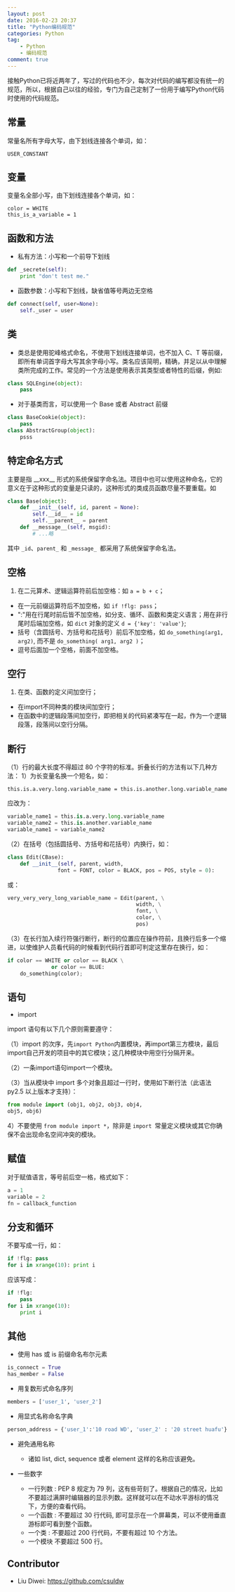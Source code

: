 ```yaml
---
layout: post
date: 2016-02-23 20:37
title: "Python编码规范"
categories: Python
tag: 
	- Python
	- 编码规范
comment: true
---
```


接触Python已将近两年了，写过的代码也不少，每次对代码的编写都没有统一的规范，所以，根据自己以往的经验，专门为自己定制了一份用于编写Python代码时使用的代码规范。

<!-- more -->

## 常量

常量名所有字母大写，由下划线连接各个单词，如：

```
USER_CONSTANT
```

## 变量 

变量名全部小写，由下划线连接各个单词，如：

```
color = WHITE
this_is_a_variable = 1
```

## 函数和方法

- 私有方法：小写和一个前导下划线

```python
def _secrete(self):
    print "don't test me."
```

- 函数参数：小写和下划线，缺省值等号两边无空格


```python
def connect(self, user=None):
    self._user = user
```


## 类

- 类总是使用驼峰格式命名，不使用下划线连接单词，也不加入 C、T 等前缀，即所有单词首字母大写其余字母小写。类名应该简明，精确，并足以从中理解类所完成的工作。常见的一个方法是使用表示其类型或者特性的后缀，例如:

```python
class SQLEngine(object):
    pass
```

- 对于基类而言，可以使用一个 Base 或者 Abstract 前缀

```python
class BaseCookie(object):
    pass
class AbstractGroup(object):
    psss
```

## 特定命名方式
主要是指 \_\_xxx__ 形式的系统保留字命名法。项目中也可以使用这种命名，它的意义在于这种形式的变量是只读的，这种形式的类成员函数尽量不要重载。如


```python
class Base(object):
    def __init__(self, id, parent = None):
        self.__id__ = id
        self.__parent__ = parent
    def __message__(self, msgid):
        # ...略
```

其中 `_id`、`parent_` 和 `_message_ `都采用了系统保留字命名法。

## 空格

1. 在二元算术、逻辑运算符前后加空格：如 `a = b + c`；
- 在一元前缀运算符后不加空格，如 `if !flg: pass`；
- ":"用在行尾时前后皆不加空格，如分支、循环、函数和类定义语言；用在非行尾时后端加空格，如 `dict` 对象的定义 `d = {'key': 'value'}`;
- 括号（含圆括号、方括号和花括号）前后不加空格，如 `do_something(arg1, arg2)`, 而不是 `do_something( arg1, arg2 )`；
- 逗号后面加一个空格，前面不加空格。

## 空行

1. 在类、函数的定义间加空行；
- 在import不同种类的模块间加空行；
- 在函数中的逻辑段落间加空行，即把相关的代码紧凑写在一起，作为一个逻辑段落，段落间以空行分隔。

## 断行

（1）行的最大长度不得超过 80 个字符的标准。折叠长行的方法有以下几种方法：
1）为长变量名换一个短名，如：

```
this.is.a.very.long.variable_name = this.is.another.long.variable_name
```

应改为：

```python
variable_name1 = this.is.a.very.long.variable_name
variable_name2 = this.is.another.variable_name
variable_name1 = variable_name2
```

（2）在括号（包括圆括号、方括号和花括号）内换行，如：

```python
class Edit(CBase):
    def __init__(self, parent, width,
                font = FONT, color = BLACK, pos = POS, style = 0):
```

或：

```python
very_very_very_long_variable_name = Edit(parent, \
                                         width, \
                                         font, \
                                         color, \
                                         pos)
```

（3）在长行加入续行符强行断行，断行的位置应在操作符前，且换行后多一个缩进，以使维护人员看代码的时候看到代码行首即可判定这里存在换行，如：

```python
if color == WHITE or color == BLACK \
              or color == BLUE:
    do_something(color);
```



## 语句

- import

import 语句有以下几个原则需要遵守：

（1）import 的次序，先`import Python`内置模块，再import第三方模块，最后import自己开发的项目中的其它模块；这几种模块中用空行分隔开来。

（2）一条import语句import一个模块。

（3）当从模块中 import 多个对象且超过一行时，使用如下断行法（此语法 py2.5 以上版本才支持）：

```python
from module import (obj1, obj2, obj3, obj4,
obj5, obj6)
```
4）不要使用 `from module import *`，除非是 `import `常量定义模块或其它你确保不会出现命名空间冲突的模块。


## 赋值

对于赋值语言，等号前后空一格，格式如下：

```python
a = 1
variable = 2
fn = callback_function
```

## 分支和循环

不要写成一行，如：

```python
if !flg: pass
for i in xrange(10): print i
```

应该写成：

```python
if !flg:
    pass
for i in xrange(10):
    print i
```
## 其他

- 使用 has 或 is 前缀命名布尔元素

```python
is_connect = True
has_member = False
```
- 用复数形式命名序列

```python
members = ['user_1', 'user_2']
```
- 用显式名称命名字典

```python
person_address = {'user_1':'10 road WD', 'user_2' : '20 street huafu'}
```

- 避免通用名称

	- 诸如 list, dict, sequence 或者 element 这样的名称应该避免。

* 一些数字

	- 一行列数 : PEP 8 规定为 79 列，这有些苛刻了。根据自己的情况，比如不要超过满屏时编辑器的显示列数。这样就可以在不动水平游标的情况下，方便的查看代码。
	- 一个函数 : 不要超过 30 行代码, 即可显示在一个屏幕类，可以不使用垂直游标即可看到整个函数。
	- 一个类 : 不要超过 200 行代码，不要有超过 10 个方法。
	- 一个模块 不要超过 500 行。

## Contributor

- Liu Diwei: https://github.com/csuldw
